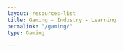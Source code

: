 ```yaml
---
layout: resources-list
title: Gaming - Industry - Learning
permalink: "/gaming/"
type: Gaming

---
```

